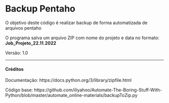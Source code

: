 # Backup Pentaho

<p>O objetivo deste código é realizar backup de forma automatizada de arquivos pentaho</p>
<p>O programa salva um arquivo ZIP com nome do projeto e data no formato: <strong>Job_Projeto_22.11.2022</strong></p>

Versão: 1.0
<hr>
<h4>Créditos</h4>
<p>Documentação: https://docs.python.org/3/library/zipfile.html</p>
<p>Código base: https://github.com/iliyahoo/Automate-The-Boring-Stuff-With-Python/blob/master/automate_online-materials/backupToZip.py</p>
